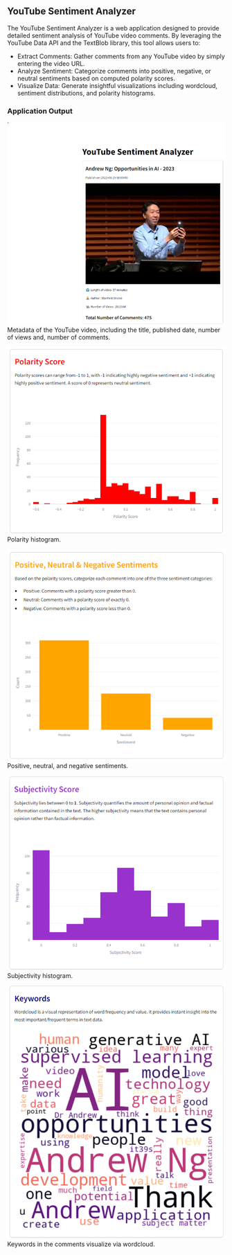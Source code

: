 ## YouTube Sentiment Analyzer

The YouTube Sentiment Analyzer is a web application designed to provide detailed sentiment analysis of YouTube video comments. By leveraging the YouTube Data API and the TextBlob library, this tool allows users to:
- Extract Comments: Gather comments from any YouTube video by simply entering the video URL.
- Analyze Sentiment: Categorize comments into positive, negative, or neutral sentiments based on computed polarity scores.
- Visualize Data: Generate insightful visualizations including wordcloud, sentiment distributions, and polarity histograms.

### Application Output
![img1](img/img1.png)
Metadata of the YouTube video, including the title, published date, number of views and, number of comments.

![img2](img/img2.png)
Polarity histogram.

![img3](img/img3.png)
Positive, neutral, and negative sentiments.

![img4](img/img4.png)
Subjectivity histogram.

![img5](img/img5.png)
Keywords in the comments visualize via wordcloud.

